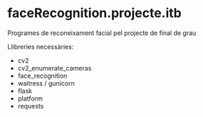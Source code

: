 # faceRecognition.projecte.itb
Programes de reconeixament facial pel projecte de final de grau

Llibreries necessàries:
- cv2
- cv2_enumerate_cameras
- face_recognition
- waitress / gunicorn
- flask
- platform
- requests
